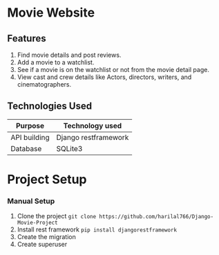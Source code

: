 # Movie Website
## Features
1. Find movie details and post reviews.
2. Add a movie to a watchlist.
3. See if a movie is on the watchlist or not from the movie detail page.
4. View cast and crew details like Actors, directors, writers, and cinematographers.


## Technologies Used
| Purpose           | Technology used       |
|-------------------|-----------------------|
| API building      | Django restframework  |
| Database          | SQLite3               |


# Project Setup
### Manual Setup
1. Clone the project ``` git clone https://github.com/harilal766/Django-Movie-Project ```
2. Install rest framework ``` pip install djangorestframework ```
3. Create the migration
4. Create superuser


